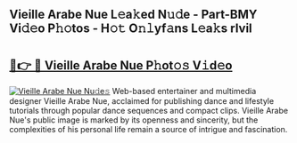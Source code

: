 ## Vieille Arabe Nue L𝚎a𝚔ed N𝚞𝚍e - Part-BMY Vi𝚍𝚎o P𝚑𝚘tos - H𝚘𝚝 O𝚗𝚕yf𝚊ns L𝚎a𝚔s rIvil

# <h2><a href="http://kfdo68.oniu.top/?m=Vieille+Arabe+Nue">🔗👉 🔴 Vieille Arabe Nue P𝚑ot𝚘𝚜 V𝚒d𝚎o</a></h2>

[![Vieille Arabe Nue Nu𝚍e𝚜](https://i.imgur.com/0qMVB7G.gif)](http://kfdo68.oniu.top/?m=Vieille+Arabe+Nue)
Web-based entertainer and multimedia designer Vieille Arabe Nue, acclaimed for publishing dance and lifestyle tutorials through popular dance sequences and compact clips. Vieille Arabe Nue's public image is marked by its openness and sincerity, but the complexities of his personal life remain a source of intrigue and fascination.  
